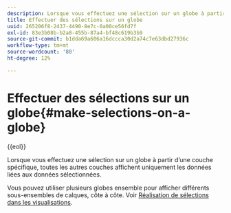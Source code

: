 ```yaml
---
description: Lorsque vous effectuez une sélection sur un globe à partir d’une couche spécifique, toutes les autres couches affichent uniquement les données liées aux données sélectionnées.
title: Effectuer des sélections sur un globe
uuid: 265206f8-2437-4490-8e7c-0a00ce56fd7f
exl-id: 83e3b08b-b2a8-455b-87a4-bf48c619b3b9
source-git-commit: b1dda69a606a16dccca30d2a74c7e63dbd27936c
workflow-type: tm+mt
source-wordcount: '80'
ht-degree: 12%

---
```


# Effectuer des sélections sur un globe{#make-selections-on-a-globe}

{{eol}}

Lorsque vous effectuez une sélection sur un globe à partir d’une couche spécifique, toutes les autres couches affichent uniquement les données liées aux données sélectionnées.

Vous pouvez utiliser plusieurs globes ensemble pour afficher différents sous-ensembles de calques, côte à côte. Voir [Réalisation de sélections dans les visualisations](../../../../home/c-get-started/c-vis/c-sel-vis/c-sel-vis.md#concept-012870ec22c7476e9afbf3b8b2515746).

